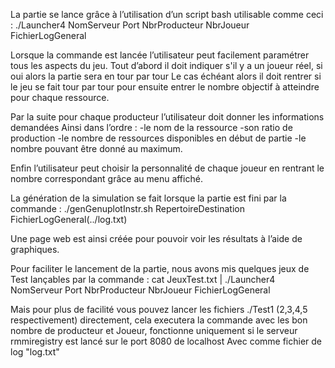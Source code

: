 La partie se lance grâce à l’utilisation d’un script bash utilisable comme ceci :
./Launcher4 NomServeur Port NbrProducteur  NbrJoueur FichierLogGeneral



Lorsque la commande est lancée l’utilisateur peut facilement paramétrer tous les aspects du jeu.
Tout d’abord il doit indiquer s'il y a un joueur réel, si oui alors la partie sera en tour par tour
Le cas échéant alors il doit rentrer si le jeu se fait tour par tour pour ensuite entrer le nombre objectif à atteindre pour chaque ressource.

Par la suite pour chaque producteur l’utilisateur doit donner les informations demandées
Ainsi dans l’ordre :
-le nom de la ressource
-son ratio de production
-le nombre de ressources disponibles en début de partie
-le nombre pouvant être donné au maximum.

Enfin l’utilisateur peut choisir la personnalité de chaque joueur en rentrant le nombre correspondant grâce au menu affiché.


La génération de la simulation se fait lorsque la partie est fini par la commande :
./genGenuplotInstr.sh RepertoireDestination FichierLogGeneral(../log.txt)


Une page web est ainsi créée pour pouvoir voir les résultats à l’aide de graphiques.



Pour faciliter le lancement de la partie, nous avons mis quelques jeux de Test lançables par la commande :
cat JeuxTest.txt | ./Launcher4 NomServeur Port NbrProducteur  NbrJoueur FichierLogGeneral

Mais pour plus de facilité vous pouvez lancer les fichiers ./Test1  (2,3,4,5 respectivement) directement, cela executera la commande avec les bon nombre de producteur et Joueur, fonctionne uniquement si le serveur rmmiregistry est lancé sur le port 8080 de localhost
Avec comme fichier de log "log.txt"
